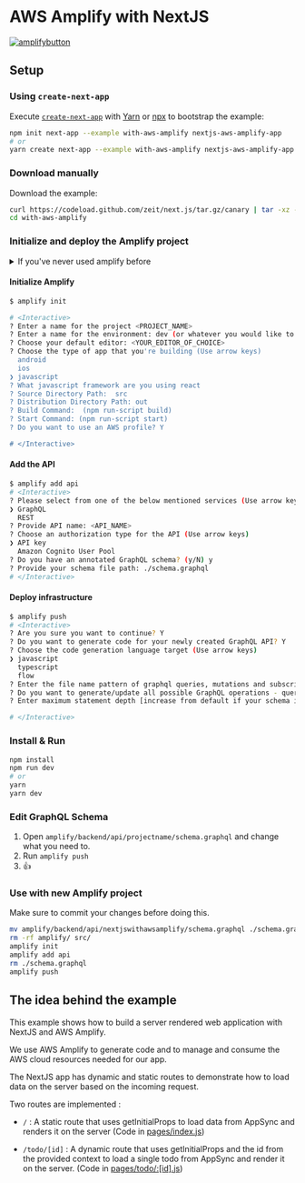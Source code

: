 # AWS Amplify with NextJS

[![amplifybutton](https://oneclick.amplifyapp.com/button.svg)](https://console.aws.amazon.com/amplify/home#/deploy?repo=https://github.com/zeit/next.js/tree/canary/examples/with-aws-amplify)

## Setup

### Using `create-next-app`

Execute [`create-next-app`](https://github.com/zeit/next.js/tree/canary/packages/create-next-app) with [Yarn](https://yarnpkg.com/lang/en/docs/cli/create/) or [npx](https://github.com/zkat/npx#readme) to bootstrap the example:

```bash
npm init next-app --example with-aws-amplify nextjs-aws-amplify-app
# or
yarn create next-app --example with-aws-amplify nextjs-aws-amplify-app
```

### Download manually

Download the example:

```bash
curl https://codeload.github.com/zeit/next.js/tar.gz/canary | tar -xz --strip=2 next.js-canary/examples/with-aws-amplify
cd with-aws-amplify
```

### Initialize and deploy the Amplify project

<details>
  <summary>If you've never used amplify before </summary>

#### Install & Configure Amplify

1. [Sign up](https://portal.aws.amazon.com/billing/signup#/start) for an AWS account
2. Install the AWS Amplify cli:

```sh
npm install -g @aws-amplify/cli
```

3. Configure the Amplify cli

```sh
amplify configure
```

[Read More](https://aws-amplify.github.io/docs/cli-toolchain/quickstart?sdk=js)

</details>

#### Initialize Amplify

```bash
$ amplify init

# <Interactive>
? Enter a name for the project <PROJECT_NAME>
? Enter a name for the environment: dev (or whatever you would like to call this env)
? Choose your default editor: <YOUR_EDITOR_OF_CHOICE>
? Choose the type of app that you're building (Use arrow keys)
  android
  ios
❯ javascript
? What javascript framework are you using react
? Source Directory Path:  src
? Distribution Directory Path: out
? Build Command:  (npm run-script build)
? Start Command: (npm run-script start)
? Do you want to use an AWS profile? Y

# </Interactive>
```

#### Add the API

```sh
$ amplify add api
# <Interactive>
? Please select from one of the below mentioned services (Use arrow keys)
❯ GraphQL
  REST
? Provide API name: <API_NAME>
? Choose an authorization type for the API (Use arrow keys)
❯ API key
  Amazon Cognito User Pool
? Do you have an annotated GraphQL schema? (y/N) y
? Provide your schema file path: ./schema.graphql
# </Interactive>
```

#### Deploy infrastructure

```sh
$ amplify push
# <Interactive>
? Are you sure you want to continue? Y
? Do you want to generate code for your newly created GraphQL API? Y
? Choose the code generation language target (Use arrow keys)
❯ javascript
  typescript
  flow
? Enter the file name pattern of graphql queries, mutations and subscriptions (src/graphql/**/*.js)
? Do you want to generate/update all possible GraphQL operations - queries, mutations and subscriptions (Y/n) Y
? Enter maximum statement depth [increase from default if your schema is deeply nested] (2)

# </Interactive>
```

### Install & Run

```bash
npm install
npm run dev
# or
yarn
yarn dev
```

### Edit GraphQL Schema

1. Open `amplify/backend/api/projectname/schema.graphql` and change what you need to.
2. Run `amplify push`
3. 👍

### Use with new Amplify project

Make sure to commit your changes before doing this.

```sh
mv amplify/backend/api/nextjswithawsamplify/schema.graphql ./schema.graphql
rm -rf amplify/ src/
amplify init
amplify add api
rm ./schema.graphql
amplify push
```

## The idea behind the example

This example shows how to build a server rendered web application with NextJS and AWS Amplify.

We use AWS Amplify to generate code and to manage and consume the AWS cloud resources needed for our app.

The NextJS app has dynamic and static routes to demonstrate how to load data on the server based on the incoming request.

Two routes are implemented :

- `/` : A static route that uses getInitialProps to load data from AppSync and renders it on the server (Code in [pages/index.js](/pages/index.js))

- `/todo/[id]` : A dynamic route that uses getInitialProps and the id from the provided context to load a single todo from AppSync and render it on the server. (Code in [pages/todo/:[id].js](/pages/todo/[id].js))
